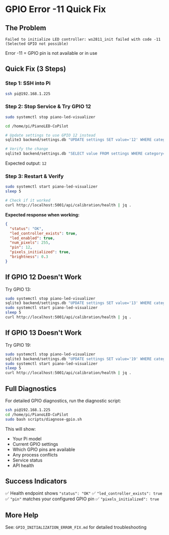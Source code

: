 # GPIO Error -11 Quick Fix

## The Problem
```
Failed to initialize LED controller: ws2811_init failed with code -11 (Selected GPIO not possible)
```

Error -11 = GPIO pin is not available or in use

## Quick Fix (3 Steps)

### Step 1: SSH into Pi
```bash
ssh pi@192.168.1.225
```

### Step 2: Stop Service & Try GPIO 12
```bash
sudo systemctl stop piano-led-visualizer

cd /home/pi/PianoLED-CoPilot

# Update settings to use GPIO 12 instead
sqlite3 backend/settings.db "UPDATE settings SET value='12' WHERE category='led' AND key='gpio_pin';"

# Verify the change
sqlite3 backend/settings.db "SELECT value FROM settings WHERE category='led' AND key='gpio_pin';"
```

Expected output: `12`

### Step 3: Restart & Verify
```bash
sudo systemctl start piano-led-visualizer
sleep 5

# Check if it worked
curl http://localhost:5001/api/calibration/health | jq .
```

**Expected response when working:**
```json
{
  "status": "OK",
  "led_controller_exists": true,
  "led_enabled": true,
  "num_pixels": 255,
  "pin": 12,
  "pixels_initialized": true,
  "brightness": 0.3
}
```

## If GPIO 12 Doesn't Work

Try GPIO 13:
```bash
sudo systemctl stop piano-led-visualizer
sqlite3 backend/settings.db "UPDATE settings SET value='13' WHERE category='led' AND key='gpio_pin';"
sudo systemctl start piano-led-visualizer
sleep 5
curl http://localhost:5001/api/calibration/health | jq .
```

## If GPIO 13 Doesn't Work

Try GPIO 19:
```bash
sudo systemctl stop piano-led-visualizer
sqlite3 backend/settings.db "UPDATE settings SET value='19' WHERE category='led' AND key='gpio_pin';"
sudo systemctl start piano-led-visualizer
sleep 5
curl http://localhost:5001/api/calibration/health | jq .
```

## Full Diagnostics

For detailed GPIO diagnostics, run the diagnostic script:

```bash
ssh pi@192.168.1.225
cd /home/pi/PianoLED-CoPilot
sudo bash scripts/diagnose-gpio.sh
```

This will show:
- Your Pi model
- Current GPIO settings
- Which GPIO pins are available
- Any process conflicts
- Service status
- API health

## Success Indicators

✅ Health endpoint shows `"status": "OK"`
✅ `"led_controller_exists": true`
✅ `"pin"` matches your configured GPIO pin
✅ `"pixels_initialized": true`

## More Help

See: `GPIO_INITIALIZATION_ERROR_FIX.md` for detailed troubleshooting
